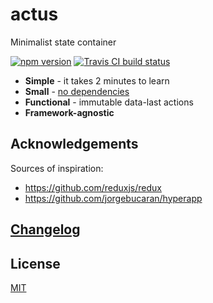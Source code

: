 # actus

Minimalist state container

[![npm version](https://img.shields.io/npm/v/actus.svg?style=flat-square)](https://www.npmjs.com/package/actus)
[![Travis CI build status](https://img.shields.io/travis/EvgenyOrekhov/actus/master.svg?style=flat-square)](https://travis-ci.org/EvgenyOrekhov/actus)

- **Simple** - it takes 2 minutes to learn
- **Small** - [no dependencies](https://bundlephobia.com/result?p=actus)
- **Functional** - immutable data-last actions
- **Framework-agnostic**

## Acknowledgements

Sources of inspiration:

- https://github.com/reduxjs/redux
- https://github.com/jorgebucaran/hyperapp

## [Changelog](https://github.com/EvgenyOrekhov/actus/releases)

## License

[MIT](LICENSE)
